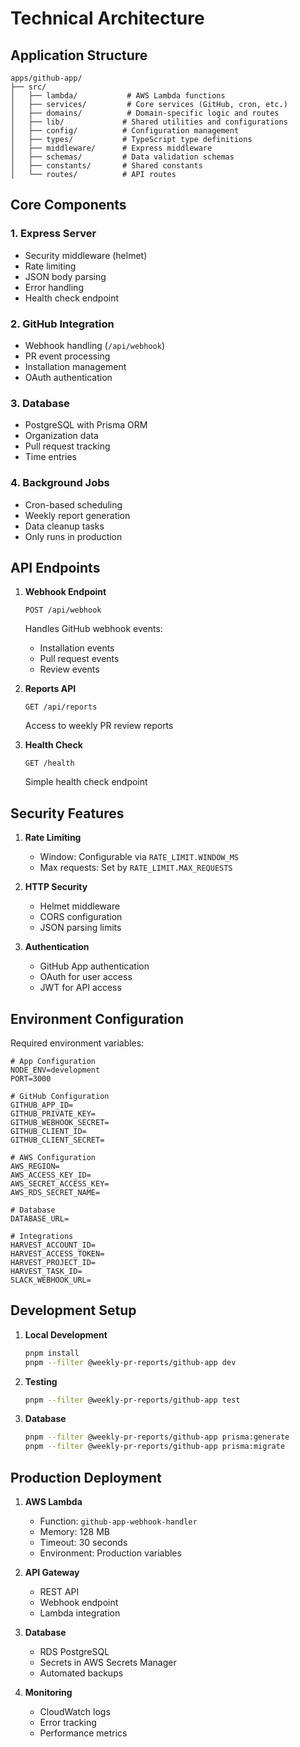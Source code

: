 # Technical Architecture

## Application Structure

```
apps/github-app/
├── src/
│   ├── lambda/           # AWS Lambda functions
│   ├── services/         # Core services (GitHub, cron, etc.)
│   ├── domains/          # Domain-specific logic and routes
│   ├── lib/             # Shared utilities and configurations
│   ├── config/          # Configuration management
│   ├── types/           # TypeScript type definitions
│   ├── middleware/      # Express middleware
│   ├── schemas/         # Data validation schemas
│   ├── constants/       # Shared constants
│   └── routes/          # API routes
```

## Core Components

### 1. Express Server
- Security middleware (helmet)
- Rate limiting
- JSON body parsing
- Error handling
- Health check endpoint

### 2. GitHub Integration
- Webhook handling (`/api/webhook`)
- PR event processing
- Installation management
- OAuth authentication

### 3. Database
- PostgreSQL with Prisma ORM
- Organization data
- Pull request tracking
- Time entries

### 4. Background Jobs
- Cron-based scheduling
- Weekly report generation
- Data cleanup tasks
- Only runs in production

## API Endpoints

1. **Webhook Endpoint**
   ```
   POST /api/webhook
   ```
   Handles GitHub webhook events:
   - Installation events
   - Pull request events
   - Review events

2. **Reports API**
   ```
   GET /api/reports
   ```
   Access to weekly PR review reports

3. **Health Check**
   ```
   GET /health
   ```
   Simple health check endpoint

## Security Features

1. **Rate Limiting**
   - Window: Configurable via `RATE_LIMIT.WINDOW_MS`
   - Max requests: Set by `RATE_LIMIT.MAX_REQUESTS`

2. **HTTP Security**
   - Helmet middleware
   - CORS configuration
   - JSON parsing limits

3. **Authentication**
   - GitHub App authentication
   - OAuth for user access
   - JWT for API access

## Environment Configuration

Required environment variables:
```env
# App Configuration
NODE_ENV=development
PORT=3000

# GitHub Configuration
GITHUB_APP_ID=
GITHUB_PRIVATE_KEY=
GITHUB_WEBHOOK_SECRET=
GITHUB_CLIENT_ID=
GITHUB_CLIENT_SECRET=

# AWS Configuration
AWS_REGION=
AWS_ACCESS_KEY_ID=
AWS_SECRET_ACCESS_KEY=
AWS_RDS_SECRET_NAME=

# Database
DATABASE_URL=

# Integrations
HARVEST_ACCOUNT_ID=
HARVEST_ACCESS_TOKEN=
HARVEST_PROJECT_ID=
HARVEST_TASK_ID=
SLACK_WEBHOOK_URL=
```

## Development Setup

1. **Local Development**
   ```bash
   pnpm install
   pnpm --filter @weekly-pr-reports/github-app dev
   ```

2. **Testing**
   ```bash
   pnpm --filter @weekly-pr-reports/github-app test
   ```

3. **Database**
   ```bash
   pnpm --filter @weekly-pr-reports/github-app prisma:generate
   pnpm --filter @weekly-pr-reports/github-app prisma:migrate
   ```

## Production Deployment

1. **AWS Lambda**
   - Function: `github-app-webhook-handler`
   - Memory: 128 MB
   - Timeout: 30 seconds
   - Environment: Production variables

2. **API Gateway**
   - REST API
   - Webhook endpoint
   - Lambda integration

3. **Database**
   - RDS PostgreSQL
   - Secrets in AWS Secrets Manager
   - Automated backups

4. **Monitoring**
   - CloudWatch logs
   - Error tracking
   - Performance metrics 